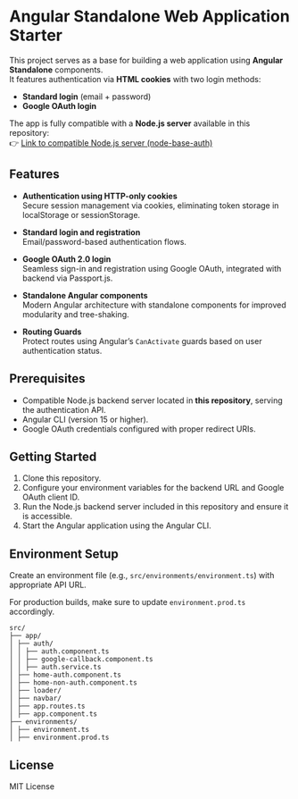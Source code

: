 # Angular Standalone Web Application Starter

This project serves as a base for building a web application using **Angular Standalone** components.  
It features authentication via **HTML cookies** with two login methods:

- **Standard login** (email + password)
- **Google OAuth login**

The app is fully compatible with a **Node.js server** available in this repository:  
👉 [Link to compatible Node.js server (node-base-auth)](https://github.com/arek-lab/node-base-auth)

## Features

- **Authentication using HTTP-only cookies**  
  Secure session management via cookies, eliminating token storage in localStorage or sessionStorage.

- **Standard login and registration**  
  Email/password-based authentication flows.

- **Google OAuth 2.0 login**  
  Seamless sign-in and registration using Google OAuth, integrated with backend via Passport.js.

- **Standalone Angular components**  
  Modern Angular architecture with standalone components for improved modularity and tree-shaking.

- **Routing Guards**  
  Protect routes using Angular’s `CanActivate` guards based on user authentication status.

## Prerequisites

- Compatible Node.js backend server located in **this repository**, serving the authentication API.
- Angular CLI (version 15 or higher).
- Google OAuth credentials configured with proper redirect URIs.

## Getting Started

1. Clone this repository.
2. Configure your environment variables for the backend URL and Google OAuth client ID.
3. Run the Node.js backend server included in this repository and ensure it is accessible.
4. Start the Angular application using the Angular CLI.

## Environment Setup

Create an environment file (e.g., `src/environments/environment.ts`) with appropriate API URL.

For production builds, make sure to update `environment.prod.ts` accordingly.

```
src/
├── app/
│ ├── auth/
│ │ ├── auth.component.ts
│ │ ├── google-callback.component.ts
│ │ ├── auth.service.ts
│ ├── home-auth.component.ts
│ ├── home-non-auth.component.ts
│ ├── loader/
│ ├── navbar/
│ ├── app.routes.ts
│ ├── app.component.ts
├── environments/
│ ├── environment.ts
│ ├── environment.prod.ts
```

## License

MIT License
